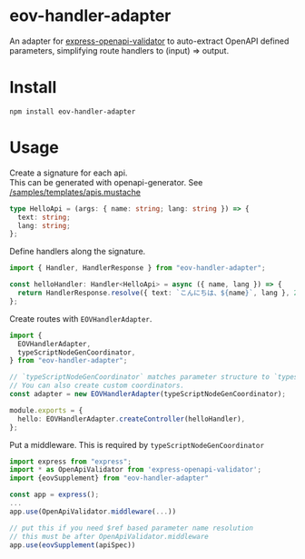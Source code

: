 # eov-handler-adapter

An adapter for [express-openapi-validator](https://github.com/cdimascio/express-openapi-validator) to auto-extract OpenAPI defined parameters, simplifying route handlers to (input) => output.

# Install

```
npm install eov-handler-adapter
```

# Usage

Create a signature for each api.  
This can be generated with openapi-generator. See [/samples/templates/apis.mustache](/samples/templates/apis.mustache)

```typescript
type HelloApi = (args: { name: string; lang: string }) => {
  text: string;
  lang: string;
};
```

Define handlers along the signature.

```typescript
import { Handler, HandlerResponse } from "eov-handler-adapter";

const helloHandler: Handler<HelloApi> = async ({ name, lang }) => {
  return HandlerResponse.resolve({ text: `こんにちは、${name}`, lang }, 200);
};
```

Create routes with `EOVHandlerAdapter`.

```typescript
import {
  EOVHandlerAdapter,
  typeScriptNodeGenCoordinator,
} from "eov-handler-adapter";

// `typeScriptNodeGenCoordinator` matches parameter structure to `typescript-node` generator of openapi-generator
// You can also create custom coordinators.
const adapter = new EOVHandlerAdapter(typeScriptNodeGenCoordinator);

module.exports = {
  hello: EOVHandlerAdapter.createController(helloHandler),
};
```

Put a middleware. This is required by `typeScriptNodeGenCoordinator`

```typescript
import express from "express";
import * as OpenApiValidator from 'express-openapi-validator';
import {eovSupplement} from "eov-handler-adapter"

const app = express();
...
app.use(OpenApiValidator.middleware(...))

// put this if you need $ref based parameter name resolution
// this must be after OpenApiValidator.middleware
app.use(eovSupplement(apiSpec))
```
